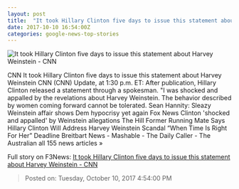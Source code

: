 ```yaml
---
layout: post
title:  "It took Hillary Clinton five days to issue this statement about Harvey Weinstein - CNN"
date: 2017-10-10 16:54:00Z
categories: google-news-top-stories
---
```


![It took Hillary Clinton five days to issue this statement about Harvey Weinstein - CNN](http://i2.cdn.cnn.com/cnnnext/dam/assets/171009105637-harvey-weinstein-hillary-clinton-2012-super-tease.jpg)

CNN It took Hillary Clinton five days to issue this statement about Harvey Weinstein CNN (CNN) Update, at 1:30 p.m. ET: After publication, Hillary Clinton released a statement through a spokesman. "I was shocked and appalled by the revelations about Harvey Weinstein. The behavior described by women coming forward cannot be tolerated. Sean Hannity: Sleazy Weinstein affair shows Dem hypocrisy yet again Fox News Clinton 'shocked and appalled' by Weinstein allegations The Hill Former Running Mate Says Hillary Clinton Will Address Harvey Weinstein Scandal “When Time Is Right For Her” Deadline Breitbart News - Mashable - The Daily Caller - The Australian all 155 news articles »


Full story on F3News: [It took Hillary Clinton five days to issue this statement about Harvey Weinstein - CNN](http://www.f3nws.com/n/HFgqhH)

> Posted on: Tuesday, October 10, 2017 4:54:00 PM
